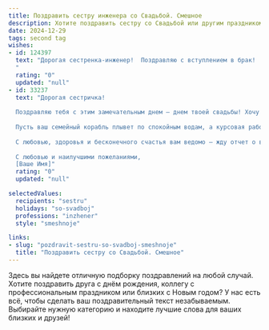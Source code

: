 ```yaml
---
title: Поздравить сестру инженера со Свадьбой. Смешное
description: Хотите поздравить сестру со Свадьбой или другим праздником? Наш ИИ создаст незабываемое поздравление, а вы обязательно выделитесь среди других.  
date: 2024-12-29
tags: second tag
wishes:
- id: 124397
  text: "Дорогая сестренка-инженер!  Поздравляю с вступлением в брак!  Надеюсь, твой семейный проект будет таким же успешным, как и все твои инженерные шедевры,  только с меньшим количеством чертежей и болтов, а с большим количеством любви и счастья!  Пусть ваш союз будет прочным, как бетонная плита, а отношения —  гладкими, как идеально отшлифованный металл!  Горько! (но только символически,  алкоголь — это не конструкционный материал!)
  "
  rating: "0"
  updated: "null"
- id: 33237
  text: "Дорогая сестричка!
  
  Поздравляю тебя с этим замечательным днем — днем твоей свадьбы! Хочу пожелать, чтобы ваш союз был как идеальный проект: с четким планом, надежными материалами и без неожиданностей на стройплощадке жизни!
  
  Пусть ваш семейный корабль плывет по спокойным водам, а курсовая работа по совместной жизни всегда будет в порядке. Инженерный подход вам в помощь: не забывайте про обязанности, не перематывайте детали, а главное — пускайте в жизнь хорошую смехотерапию! Смех — это самый лучший ресурс, так что запасайтесь им в неограниченных количествах!
  
  С любовью, здоровья и бесконечного счастья вам ведомо — жду отчет о вашей совместной жизни через год! Берегите друг друга, и пусть ваш дом будет полон смеха и радости!
  
  С любовью и наилучшими пожеланиями,
  [Ваше Имя]"
  rating: "0"
  updated: "null"

selectedValues:
  recipients: "sestru"
  holidays: "so-svadboj"
  professions: "inzhener"
  style: "smeshnoje"

links:
- slug: "pozdravit-sestru-so-svadboj-smeshnoje"
  title: "Поздравить сестру со Свадьбой. Смешное"
---
```


Здесь вы найдете отличную подборку поздравлений на любой случай.
Хотите поздравить друга с днём рождения, коллегу с профессиональным праздником или близких с Новым годом? У нас есть всё, чтобы сделать ваш поздравительный текст незабываемым. Выбирайте нужную категорию и находите лучшие слова для ваших близких и друзей!
